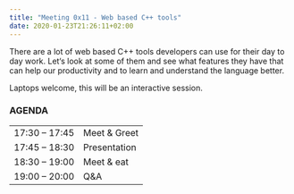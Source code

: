```yaml
---
title: "Meeting 0x11 - Web based C++ tools"
date: 2020-01-23T21:26:11+02:00
---
```


There are a lot of web based C++ tools developers can use for their day to day work. Let‘s look at some of them and see what features they have that can help our productivity and to learn and understand the language better.

Laptops welcome, this will be an interactive session.

### AGENDA

|               |              |
|---------------|--------------|
| 17:30 – 17:45 | Meet & Greet |
| 17:45 – 18:30 | Presentation |
| 18:30 – 19:00 | Meet & eat   |
| 19:00 – 20:00 | Q&A          |